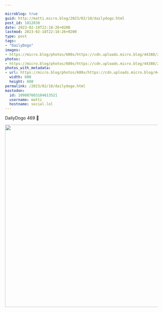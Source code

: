 ```yaml
---

microblog: true
guid: http://matti.micro.blog/2023/02/18/dailydogo.html
post_id: 1812838
date: 2023-02-18T22:18:26+0200
lastmod: 2023-02-18T22:18:26+0200
type: post
tags:
- "DailyDogo"
images:
- https://micro.blog/photos/600x/https://cdn.uploads.micro.blog/44388/2023/5bb4a0d811.jpg
photos:
- https://micro.blog/photos/600x/https://cdn.uploads.micro.blog/44388/2023/5bb4a0d811.jpg
photos_with_metadata:
- url: https://micro.blog/photos/600x/https://cdn.uploads.micro.blog/44388/2023/5bb4a0d811.jpg
  width: 600
  height: 600
permalink: /2023/02/18/dailydogo.html
mastodon:
  id: 109887603184613521
  username: matti
  hostname: social.lol
---
```

DailyDogo 469 🐶

<img src="/media/uploads/2023/5bb4a0d811.jpg" width="600" height="600" alt="" />
